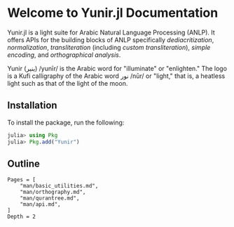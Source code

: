 # Welcome to Yunir.jl Documentation
Yunir.jl is a light suite for Arabic Natural Language Processing (ANLP). It offers APIs for the building blocks of ANLP specifically _dediacritization_, _normalization_, _transliteration_ (including _custom transliteration_), _simple encoding_, and _orthographical analysis_.

Yunir (ينير) /yunīr/ is the Arabic word for "illuminate" or "enlighten." The logo is a Kufi calligraphy of the Arabic word نور /nūr/ or "light," that is, a heatless light such as that of the light of the moon.
## Installation
To install the package, run the following:
```julia
julia> using Pkg
julia> Pkg.add("Yunir")
```
## Outline
```@contents
Pages = [
    "man/basic_utilities.md",
    "man/orthography.md",
    "man/qurantree.md",
    "man/api.md",
]
Depth = 2
```